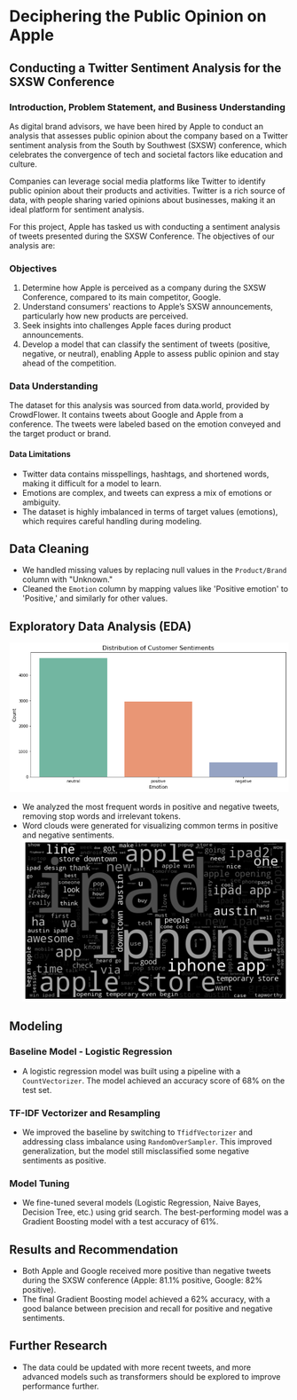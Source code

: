 # Deciphering the Public Opinion on Apple
## Conducting a Twitter Sentiment Analysis for the SXSW Conference

### Introduction, Problem Statement, and Business Understanding
As digital brand advisors, we have been hired by Apple to conduct an analysis that assesses public opinion about the company based on a Twitter sentiment analysis from the South by Southwest (SXSW) conference, which celebrates the convergence of tech and societal factors like education and culture.

Companies can leverage social media platforms like Twitter to identify public opinion about their products and activities. Twitter is a rich source of data, with people sharing varied opinions about businesses, making it an ideal platform for sentiment analysis.

For this project, Apple has tasked us with conducting a sentiment analysis of tweets presented during the SXSW Conference. The objectives of our analysis are:

### Objectives
1. Determine how Apple is perceived as a company during the SXSW Conference, compared to its main competitor, Google.
2. Understand consumers' reactions to Apple’s SXSW announcements, particularly how new products are perceived.
3. Seek insights into challenges Apple faces during product announcements.
4. Develop a model that can classify the sentiment of tweets (positive, negative, or neutral), enabling Apple to assess public opinion and stay ahead of the competition.

### Data Understanding
The dataset for this analysis was sourced from data.world, provided by CrowdFlower. It contains tweets about Google and Apple from a conference. The tweets were labeled based on the emotion conveyed and the target product or brand.

#### Data Limitations
- Twitter data contains misspellings, hashtags, and shortened words, making it difficult for a model to learn.
- Emotions are complex, and tweets can express a mix of emotions or ambiguity.
- The dataset is highly imbalanced in terms of target values (emotions), which requires careful handling during modeling.
## Data Cleaning
- We handled missing values by replacing null values in the `Product/Brand` column with "Unknown."
- Cleaned the `Emotion` column by mapping values like 'Positive emotion' to 'Positive,' and similarly for other values.

## Exploratory Data Analysis (EDA)
![Distribution of Customer Sentiments](data/Images/Distribution%20of%20Customer%20Sentiments.png)
- We analyzed the most frequent words in positive and negative tweets, removing stop words and irrelevant tokens.
- Word clouds were generated for visualizing common terms in positive and negative sentiments.
![Word Cloud with Product Information](data/Images/Wordcloud%20with%20product%20information.png)

## Modeling

### Baseline Model - Logistic Regression
- A logistic regression model was built using a pipeline with a `CountVectorizer`. The model achieved an accuracy score of 68% on the test set.

### TF-IDF Vectorizer and Resampling
- We improved the baseline by switching to `TfidfVectorizer` and addressing class imbalance using `RandomOverSampler`. This improved generalization, but the model still misclassified some negative sentiments as positive.

### Model Tuning
- We fine-tuned several models (Logistic Regression, Naive Bayes, Decision Tree, etc.) using grid search. The best-performing model was a Gradient Boosting model with a test accuracy of 61%.

## Results and Recommendation
- Both Apple and Google received more positive than negative tweets during the SXSW conference (Apple: 81.1% positive, Google: 82% positive).
- The final Gradient Boosting model achieved a 62% accuracy, with a good balance between precision and recall for positive and negative sentiments.

## Further Research
- The data could be updated with more recent tweets, and more advanced models such as transformers should be explored to improve performance further.

